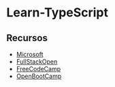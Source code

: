 # Learn-TypeScript

## Recursos

- [Microsoft](https://learn.microsoft.com/es-es/training/paths/build-javascript-applications-typescript)
- [FullStackOpen](https://fullstackopen.com/es/part9)
- [FreeCodeCamp]()
- [OpenBootCamp]()